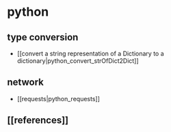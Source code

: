 # python 
  
## type conversion 
- [[convert a string representation of a Dictionary to a dictionary|python_convert_strOfDict2Dict]]

## network 
- [[requests|python_requests]]


## [[references]] 

